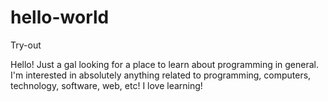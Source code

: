 # hello-world
Try-out

Hello!
Just a gal looking for a place to learn about programming in general. 
I'm interested in absolutely anything related to programming, computers, technology, software, web, etc! 
I love learning! 
